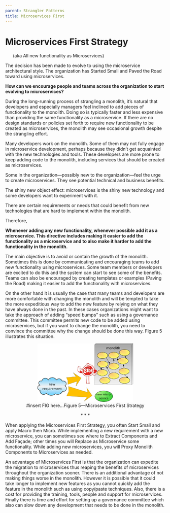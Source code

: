```yaml
---
parent: Strangler Patterns
title: Microservices First
---
```

# Microservices First Strategy
&nbsp;&nbsp;&nbsp;&nbsp;&nbsp;&nbsp;(aka All new functionality as Microservices)

The decision has been made to evolve to using the microservice architectural style. The organization has Started Small and Paved the Road toward using microservices.

**How can we encourage people and teams across the organization to start evolving to microservices?**

During the long-running process of strangling a monolith, it’s natural that developers and especially managers feel inclined to add pieces of functionality to the monolith. Doing so is typically faster and less expensive than providing the same functionality as a microservice. If there are no design standards or policies set forth to require new functionality to be created as microservices, the monolith may see occasional growth despite the strangling effort. 

Many developers work on the monolith. Some of them may not fully engage in microservice development, perhaps because they didn’t get acquainted with the new technologies and tools. These developers are more prone to keep adding code to the monolith, including services that should be created as microservices. 

Some in the organization—possibly new to the organization—feel the urge to create microservices. They see potential technical and business benefits.

The shiny new object effect: microservices is the shiny new technology and some developers want to experiment with it.

There are certain requirements or needs that could benefit from new technologies that are hard to implement within the monolith.

Therefore,

**Whenever adding any new functionality, whenever possible add it as a microservice. This directive includes making it easier to add the functionality as a microservice and to also make it harder to add the functionality in the monolith.**

The main objective is to avoid or contain the growth of the monolith. Sometimes this is done by communicating and encouraging teams to add new functionality using microservices. Some team members or developers are excited to do this and the system can start to see some of the benefits. Teams can also be encouraged by creating templates or examples (Paving the Road) making it easier to add the functionality with microservices.

On the other hand it is usually the case that many teams and developers are more comfortable with changing the monolith and will be tempted to take the more expeditious way to add the new feature by relying on what they have always done in the past. In these cases organizations might want to take the approach of adding “speed bumps” such as using a governance committee. This committee permits new code to be added using microservices, but if you want to change the monolith, you need to convince the committee why the change should be done this way. Figure 5 illustrates this situation. 

<p align="center"><img src="../assets/MicroservicesFirstStrategy.png" width="60%";/><br>
#insert FIG here...Figure 5—Microservices First Strategy</p>

<p align="center">* * *</p>

When applying the Microservices First Strategy, you often Start Small and apply Macro then Micro. While implementing a new requirement with a new microservice, you can sometimes see where to Extract Components and Add Façade; other times you will Replace as Microservice some functionality. While adding new microservices, you will Proxy Monolith Components to Microservices as needed.

An advantage of Microservices First is that the organization can expedite the migration to microservices thus reaping the benefits of microservices throughout the organization sooner. There is an additional advantage of not making things worse in the monolith. However it is possible that it could take longer to implement new features as you cannot quickly add the feature in the monolith such as using copy/paste techniques. Also, there is a cost for providing the training, tools, people and support for microservices. Finally there is time and effort for setting up a governance committee which also can slow down any development that needs to be done in the monolith. 
